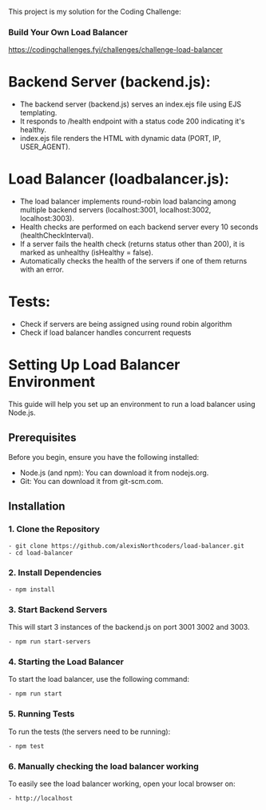 This project is my solution for the Coding Challenge:
### Build Your Own Load Balancer
https://codingchallenges.fyi/challenges/challenge-load-balancer

# Backend Server (backend.js):

- The backend server (backend.js) serves an index.ejs file using EJS templating.
- It responds to /health endpoint with a status code 200 indicating it's healthy.
- index.ejs file renders the HTML with dynamic data (PORT, IP, USER_AGENT).

# Load Balancer (loadbalancer.js):

- The load balancer implements round-robin load balancing among multiple backend servers (localhost:3001, localhost:3002, localhost:3003).
- Health checks are performed on each backend server every 10 seconds (healthCheckInterval).
- If a server fails the health check (returns status other than 200), it is marked as unhealthy (isHealthy = false).
- Automatically checks the health of the servers if one of them returns with an error.

# Tests:
- Check if servers are being assigned using round robin algorithm
- Check if load balancer handles concurrent requests
  
# Setting Up Load Balancer Environment
This guide will help you set up an environment to run a load balancer using Node.js.
## Prerequisites
Before you begin, ensure you have the following installed:

- Node.js (and npm): You can download it from nodejs.org.
- Git: You can download it from git-scm.com.

## Installation
### 1. Clone the Repository

    - git clone https://github.com/alexisNorthcoders/load-balancer.git
    - cd load-balancer

### 2. Install Dependencies
    - npm install

### 3. Start Backend Servers
This will start 3 instances of the backend.js on port 3001 3002 and 3003.

    - npm run start-servers

### 4. Starting the Load Balancer
To start the load balancer, use the following command:

    - npm run start

### 5. Running Tests
To run the tests (the servers need to be running):

    - npm test

### 6. Manually checking the load balancer working
To easily see the load balancer working, open your local browser on:

    - http://localhost